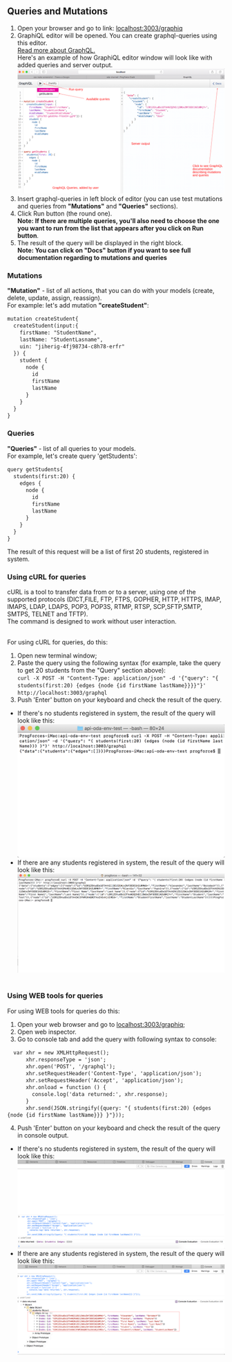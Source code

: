 ## Queries and Mutations

1. Open your browser and go to link: [localhost:3003/graphiq](http://localhost:3003/graphiql)<br>
2. GraphiQL editor will be opened. You can create graphql-queries using this editor.<br>
[Read more about GraphQL.](http://graphql.org/learn/)<br>
Here's an example of how GraphiQL editor window will look like with added queries and server output.<br>
![](/assets/356.png)<br>
3. Insert graphql-queries in left block of editor (you can use test mutations and queries from **"Mutations"** and **"Queries"** sections).<br>
4. Click Run button (the round one).<br> 
**Note: If there are multiple queries, you'll also need to choose the one you want to run from the list that appears after you click on Run button**.<br>
5. The result of the query will be displayed in the right block.<br>
**Note: You can click on "Docs" button if you want to see full documentation regarding to mutations and queries**<br>

### Mutations
**"Mutation"** - list of all actions, that you can do with your models (create, delete, update, assign, reassign).<br>
For example: let's add mutation **"createStudent"**:


```
mutation createStudent{
  createStudent(input:{
    firstName: "StudentName",
    lastName: "StudentLasname",
    uin: "jiherig-4fj98734-c8h78-erfr"
  }) {
    student {
      node {
        id
        firstName
        lastName
      }
    }
  }
}
```
### Queries
**"Queries"** - list of all queries to your models.<br> 
For example, let's create query 'getStudents':<br>


```
query getStudents{
  students(first:20) {
    edges {
      node {
        id
        firstName
        lastName
      }
    }
  }
}

```
The result of this request will be a list of first 20 students, registered in system.<br>

### Using cURL for queries
cURL is  a  tool  to  transfer data from or to a server, using one of the supported protocols (DICT,FILE, FTP, FTPS, GOPHER, HTTP, HTTPS, IMAP, IMAPS, LDAP, LDAPS, POP3, POP3S, RTMP, RTSP, SCP,SFTP,SMTP, SMTPS, TELNET and TFTP).<br>
The command is designed to work without user interaction.<br><br>

For using cURL for queries, do this:<br>
1. Open new terminal window;<br>
2. Paste the query using the following syntax (for example, take the query to get 20 students from the "Query" section above):<br> 
`curl -X POST -H "Content-Type: application/json" -d '{"query": "{ students(first:20) {edges {node {id firstName lastName}}}}"}' http://localhost:3003/graphql`
3. Push 'Enter' button on your keyboard and check the result of the query. 
  * If there's no students registered in system, the result of the query will look like this:<br>
![](/assets/img1245.png)<br>
  * If there are any students registered in system, the result of the query will look like this:<br>
![](/assets/56.png)<br><br>

### Using WEB tools for queries
For using WEB tools for queries do this:<br>

1. Open your web browser and go to [localhost:3003/graphiq](http://localhost:3003/graphiql);
2. Open web inspector.
3. Go to console tab and add the query with following syntax to console:<br>
```
  var xhr = new XMLHttpRequest();
      xhr.responseType = 'json';
      xhr.open('POST', '/graphql');
      xhr.setRequestHeader('Content-Type', 'application/json');
      xhr.setRequestHeader('Accept', 'application/json');
      xhr.onload = function () {
        console.log('data returned:', xhr.response);
      }
      xhr.send(JSON.stringify({query: "{ students(first:20) {edges {node {id firstName lastName}}} }"}));
```

4. Push 'Enter' button on your keyboard and check the result of the query in console output. 
  * If there's no students registered in system, the result of the query will look like this:<br>
![](/assets/img1246.png)<br>
  * If there are any students registered in system, the result of the query will look like this:<br>
![](/assets/8989.png)